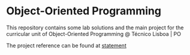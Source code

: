 # Object-Oriented Programming

This repository contains some lab solutions and the main project for the curricular unit of Object-Oriented Programming @ Técnico Lisboa | PO

The project reference can be found at [statement](https://web.tecnico.ulisboa.pt/~david.matos/w/pt/index.php/Programa%C3%A7%C3%A3o_com_Objectos/Projecto_de_Programa%C3%A7%C3%A3o_com_Objectos/Enunciado_do_Projecto_de_2021-2022)
